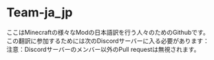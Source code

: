 # Team-ja_jp
ここはMinecraftの様々なModの日本語訳を行う人々のためのGithubです。<br>
この翻訳に参加するためには次のDiscordサーバーに入る必要があります：<br>
注意：Discordサーバーのメンバー以外のPull requestは無視されます。
